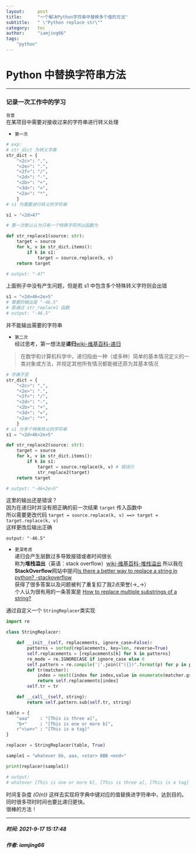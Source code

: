 ```yaml
--- 
layout:     post
title:      "一个解决Python字符串中替换多个值的方法"
subtitle:   " \"Python replace str\""
category:   tec
author:     "iamjing66"
tags:
    "python"
--- 
```


# Python 中替换字符串方法       
<hr>

### 记录一次工作中的学习      

`背景`        
在某项目中需要对接收过来的字符串进行转义处理

* `第一次`
```python
# exp:    
# str_dict 为转义字典    
str_dict = {
    "<2c>": ",",
    "<2e>": ".",
    "<2f>": "/",
    "<2d>": "-",
    "<2b>": "+",
    "<3d>": "=",
    "<2a>": "*",
    }
# s1 为需要进行转义的字符串        

s1 = "<2d>47"

# 第一次默认认为只有一个特殊字符所以函数为       

def str_replace1(source: str):
    target = source
    for k, v in str_dict.items():
        if k in s1:
            target = source.replace(k, v)
    return target

# output: "-47"    
```
上面例子中没有产生问题，但是若 s1 中包含多个特殊转义字符则会出错
```python
s1 = "<2d>46<2e>5"
# 需要的输出是 "-46.5"
# 若通过 str_replace1 函数
# output: "-46.5"
```
并不能输出需要的字符串

* `第二次`     
经过思考，第一想法是**递归**[wiki-维基百科-递归](https://zh.wikipedia.org/wiki/%E9%80%92%E5%BD%92)   
> 在数学和计算机科学中，递归指由一种（或多种）简单的基本情况定义的一类对象或方法，并规定其他所有情况都能被还原为其基本情况          
            
```python
# 字典不变
str_dict = {
    "<2c>": ",",
    "<2e>": ".",
    "<2f>": "/",
    "<2d>": "-",
    "<2b>": "+",
    "<3d>": "=",
    "<2a>": "*",
    }
# s1 为多个特殊转义的字符串
s1 = "<2d>46<2e>5"

def str_replace2(source: str):
    target = source
    for k, v in str_dict.items():
        if k in s1:
            target = source.replace(k, v) # 错误行
            str_replace2(target)
    return target

# output: "-46<2e>5"
```
这里的输出还是错误？      
因为在递归时并没有把正确的前一次结果 `target` 传入函数中       
所以需要更改代码 `target = source.replace(k, v) ==> target = target.replace(k, v)`      
这样更改后输出正确

```text
output: "-46.5"
```     


* `更深考虑`   
递归会产生层数过多导致报错或者时间很长   
称为**堆栈溢出**（英语：stack overflow）[wiki-维基百科-堆栈溢出](https://zh.wikipedia.org/wiki/%E5%A0%86%E7%96%8A%E6%BA%A2%E4%BD%8D)
所以我在 **StackOverflow**网站中提问[Is there a better way to replace a string in python? -stackoverflow](https://stackoverflow.com/questions/69218161/is-there-a-better-way-to-replace-a-string-in-python/69218390#69218390)   
获得了很多答案以及问题被判了重复扣了我2点荣誉(→_→）   
个人认为很有用的一条答案是 [How to replace multiple substrings of a string?](https://stackoverflow.com/a/69195618/16239086)   

通过自定义一个 `StringReplacer`类实现
```python
import re

class StringReplacer:

    def __init__(self, replacements, ignore_case=False):
        patterns = sorted(replacements, key=len, reverse=True)
        self.replacements = [replacements[k] for k in patterns]
        re_mode = re.IGNORECASE if ignore_case else 0
        self.pattern = re.compile('|'.join(("({})".format(p) for p in patterns)), re_mode)
        def tr(matcher):
            index = next((index for index,value in enumerate(matcher.groups()) if value), None)
            return self.replacements[index]
        self.tr = tr

    def __call__(self, string):
        return self.pattern.sub(self.tr, string)

table = {
    "aaa"    : "[This is three a]",
    "b+"     : "[This is one or more b]",
    r"<\w+>" : "[This is a tag]"
}

replacer = StringReplacer(table, True)

sample1 = "whatever bb, aaa, <star> BBB <end>"

print(replacer(sample1))

# output: 
# whatever [This is one or more b], [This is three a], [This is a tag] [This is one or more b] [This is a tag]
```
时间复杂度 *(O(n))*
这样去实现将字典中键对应的值替换进字符串中，达到目的。同时很多项时时间也要比递归更快。   
很棒的方法！

<hr>

##### 时间: 2021-9-17 15:17:48
##### 作者: **iamjing66**
